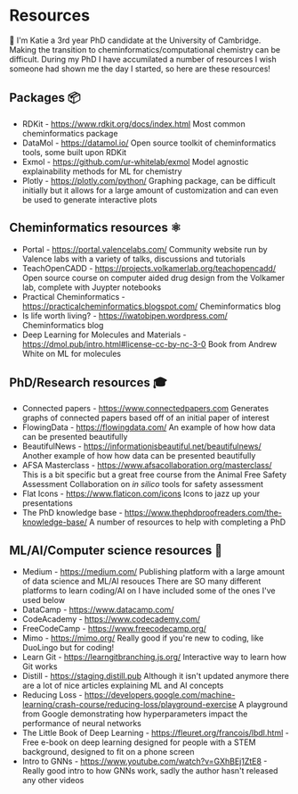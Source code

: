 # Resources

👋 I'm Katie a 3rd year PhD candidate at the University of Cambridge. Making the transition to cheminformatics/computational chemistry can be difficult. During my PhD I have accumilated a number of resources I wish someone had shown me the day I started, so here are these resources!

Packages 📦
-------

* RDKit - https://www.rdkit.org/docs/index.html Most common cheminformatics package
* DataMol - https://datamol.io/ Open source toolkit of cheminformatics tools, some built upon RDKit
* Exmol - https://github.com/ur-whitelab/exmol Model agnostic explainability methods for ML for chemistry
* Plotly - https://plotly.com/python/ Graphing package, can be difficult initially but it allows for a large amount of customization and can even be used to generate interactive plots

Cheminformatics resources ⚛️
------------------------

* Portal - https://portal.valencelabs.com/ Community website run by Valence labs with a variety of talks, discussions and tutorials
* TeachOpenCADD - https://projects.volkamerlab.org/teachopencadd/ Open source course on computer aided drug design from the Volkamer lab, complete with Juypter notebooks
* Practical Cheminformatics - https://practicalcheminformatics.blogspot.com/ Cheminformatics blog
* Is life worth living? - https://iwatobipen.wordpress.com/ Cheminformatics blog
* Deep Learning for Molecules and Materials - https://dmol.pub/intro.html#license-cc-by-nc-3-0 Book from Andrew White on ML for molecules

PhD/Research resources 🎓
---------------------

* Connected papers - https://www.connectedpapers.com Generates graphs of connected papers based off of an initial paper of interest
* FlowingData - https://flowingdata.com/ An example of how how data can be presented beautifully 
* BeautifulNews - https://informationisbeautiful.net/beautifulnews/ Another example of how how data can be presented beautifully
* AFSA Masterclass - https://www.afsacollaboration.org/masterclass/ This is a bit specific but a great free course from the Animal Free Safety Assessment Collaboration on _in silico_ tools for safety assessment
* Flat Icons - https://www.flaticon.com/icons Icons to jazz up your presentations
* The PhD knowledge base - https://www.thephdproofreaders.com/the-knowledge-base/ A number of resources to help with completing a PhD



ML/AI/Computer science resources 🤖
--------------

* Medium - https://medium.com/ Publishing platform with a large amount of data science and ML/AI resouces
There are SO many different platforms to learn coding/AI on I have included some of the ones I've used below
* DataCamp - https://www.datacamp.com/
* CodeAcademy - https://www.codecademy.com/
* FreeCodeCamp - https://www.freecodecamp.org/
* Mimo - https://mimo.org/ Really good if you're new to coding, like DuoLingo but for coding!
* Learn Git - https://learngitbranching.js.org/ Interactive way to learn how Git works
* Distill - https://staging.distill.pub Although it isn't updated anymore there are a lot of nice articles explaining ML and AI concepts
* Reducing Loss - https://developers.google.com/machine-learning/crash-course/reducing-loss/playground-exercise A playground from Google demonstrating how hyperparameters impact the performance of neural networks
* The Little Book of Deep Learning - https://fleuret.org/francois/lbdl.html - Free e-book on deep learning designed for people with a STEM background, designed to fit on a phone screen
* Intro to GNNs - https://www.youtube.com/watch?v=GXhBEj1ZtE8 - Really good intro to how GNNs work, sadly the author hasn't released any other videos 
